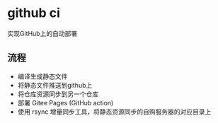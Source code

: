 # github ci

实现GitHub上的自动部署

## 流程

- 编译生成静态文件
- 将静态文件推送到github上
- 将仓库资源同步到另一个仓库
- 部署 Gitee Pages (GitHub action)
- 使用 rsync 增量同步工具，将静态资源同步的自购服务器的对应目录上